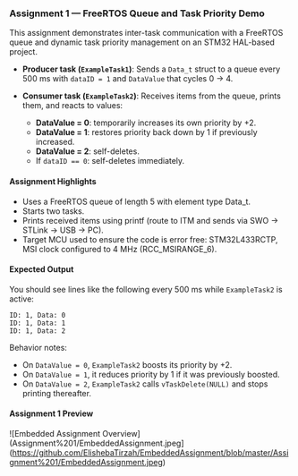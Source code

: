 ### Assignment 1 — FreeRTOS Queue and Task Priority Demo

This assignment demonstrates inter-task communication with a FreeRTOS queue and dynamic task priority management on an STM32 HAL-based project.

- **Producer task (`ExampleTask1`)**: Sends a `Data_t` struct to a queue every 500 ms with `dataID = 1` and `DataValue` that cycles 0 → 4.

- **Consumer task (`ExampleTask2`)**: Receives items from the queue, prints them, and reacts to values:
  - **DataValue = 0**: temporarily increases its own priority by +2.
  - **DataValue = 1**: restores priority back down by 1 if previously increased.
  - **DataValue = 2**: self-deletes.
  - If `dataID == 0`: self-deletes immediately.

#### Assignment Highlights
- Uses a FreeRTOS queue of length 5 with element type Data_t.
- Starts two tasks.
- Prints received items using printf (route to ITM and sends via SWO -> STLink -> USB -> PC).
 - Target MCU used to ensure the code is error free: STM32L433RCTP, MSI clock configured to 4 MHz (RCC_MSIRANGE_6).


#### Expected Output
You should see lines like the following every 500 ms while `ExampleTask2` is active:

```
ID: 1, Data: 0
ID: 1, Data: 1
ID: 1, Data: 2
```

Behavior notes:
- On `DataValue = 0`, `ExampleTask2` boosts its priority by +2.
- On `DataValue = 1`, it reduces priority by 1 if it was previously boosted.
- On `DataValue = 2`, `ExampleTask2` calls `vTaskDelete(NULL)` and stops printing thereafter.


#### Assignment 1 Preview

![Embedded Assignment Overview](Assignment%201/EmbeddedAssignment.jpeg](https://github.com/ElishebaTirzah/EmbeddedAssignment/blob/master/Assignment%201/EmbeddedAssignment.jpeg)

